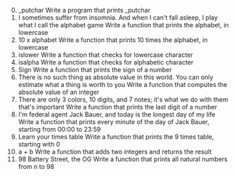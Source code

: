 0. _putchar
Write a program that prints _putchar
1. I sometimes suffer from insomnia. And when I can't fall asleep, I play what I call the alphabet game
Write a function that prints the alphabet, in lowercase
2. 10 x alphabet
Write a function that prints 10 times the alphabet, in lowercase
3. islower
Write a function that checks for lowercase character
4. isalpha
Write a function that checks for alphabetic character
5. Sign
Write a function that prints the sign of a number
6. There is no such thing as absolute value in this world. You can only estimate what a thing is worth to you
Write a function that computes the absolute value of an integer
7. There are only 3 colors, 10 digits, and 7 notes; it's what we do with them that's important
Write a function that prints the last digit of a number
8. I'm federal agent Jack Bauer, and today is the longest day of my life
Write a function that prints every minute of the day of Jack Bauer, starting from 00:00 to 23:59
9. Learn your times table
Write a function that prints the 9 times table, starting with 0
10. a + b
Write a function that adds two integers and returns the result
11. 98 Battery Street, the OG
Write a function that prints all natural numbers from n to 98
